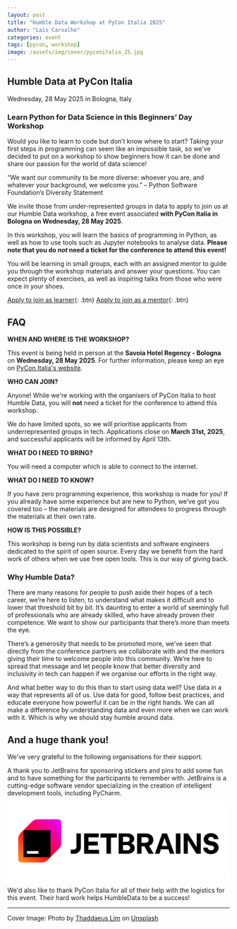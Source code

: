 ```yaml
---
layout: post
title: "Humble Data Workshop at PyCon Italia 2025"
author: "Laís Carvalho"
categories: event
tags: [pycon, workshop]
image: /assets/img/cover/pyconitalia_25.jpg
---
```


## Humble Data at PyCon Italia

Wednesday, 28 May 2025 in Bologna, Italy

### Learn Python for Data Science in this Beginners’ Day Workshop
Would you like to learn to code but don’t know where to start? Taking your first steps in programming can seem like an impossible task, so we’ve decided to put on a workshop to show beginners how it can be done and share our passion for the world of data science!

“We want our community to be more diverse: whoever you are, and whatever your background, we welcome you.” – Python Software Foundation’s Diversity Statement

We invite those from under-represented groups in data to apply to join us at our Humble Data workshop, a free event associated **with PyCon Italia in Bologna on Wednesday, 28 May 2025**.

In this workshop, you will learn the basics of programming in Python, as well as how to use tools such as Jupyter notebooks to analyse data. **Please note that you do _not_ need a ticket for the conference to attend this event!**

You will be learning in small groups, each with an assigned mentor to guide you through the workshop materials and answer your questions. You can expect plenty of exercises, as well as inspiring talks from those who were once in your shoes.

[Apply to join as learner](https://docs.google.com/forms/d/e/1FAIpQLSebavv8WdMfzpBJnQES4STrAfOATb809Rtcl60awk16_vE0QA/viewform){: .btn} [Apply to join as a mentor](https://docs.google.com/forms/d/e/1FAIpQLSf7q2yJmNlK2g6hG0A3dGm2MFMvIzoKr81ezuuUikLZ_CEmDQ/viewform){: .btn}

## FAQ

**WHEN AND WHERE IS THE WORKSHOP?**

This event is being held in person at the **Savoia Hotel Regency - Bologna** on **Wednesday, 28 May 2025**. For further information, please keep an eye on [PyCon Italia's website](https://2025.pycon.it/en/event/humble-data).  

**WHO CAN JOIN?**

Anyone! While we're working with the organisers of PyCon Italia to host Humble Data, you will **not** need a ticket for the conference to attend this workshop. 

We do have limited spots, so we will prioritise applicants from underrepresented groups in tech. Applications close on **March 31st, 2025**, and successful applicants will be informed by April 13th.

**WHAT DO I NEED TO BRING?**

You will need a computer which is able to connect to the internet.

**WHAT DO I NEED TO KNOW?**

If you have zero programming experience, this workshop is made for you! If you already have some experience but are new to Python, we’ve got you covered too – the materials are designed for attendees to progress through the materials at their own rate.

**HOW IS THIS POSSIBLE?**

This workshop is being run by data scientists and software engineers dedicated to the spirit of open source. Every day we benefit from the hard work of others when we use free open tools. This is our way of giving back.

### Why Humble Data?

There are many reasons for people to push aside their hopes of a tech career, we’re here to listen, to understand what makes it difficult and to lower that threshold bit by bit. It’s daunting to enter a world of seemingly full of professionals who are already skilled, who have already proven their competence. We want to show our participants that there’s more than meets the eye.

There’s a generosity that needs to be promoted more, we’ve seen that directly from the conference partners we collaborate with and the mentors giving their time to welcome people into this community. We’re here to spread that message and let people know that better diversity and inclusivity in tech can happen if we organise our efforts in the right way.

And what better way to do this than to start using data well? Use data in a way that represents all of us. Use data for good, follow best practices, and educate everyone how powerful it can be in the right hands. We can all make a difference by understanding data and even more when we can work with it. Which is why we should stay humble around data.

## And a huge thank you!

We've very grateful to the following organisations for their support.

A thank you to JetBrains for sponsoring stickers and pins to add some fun and to have something for the participants to remember with. JetBrains is a cutting-edge software vendor specializing in the creation of intelligent development tools, including PyCharm.

[![jetbrains](/assets/img/logos/jetbrains-logo-black.png)](https://www.jetbrains.com/pycharm/)

We'd also like to thank PyCon Italia for all of their help with the logistics for this event. Their hard work helps HumbleData to be a success! 

---

Cover Image: Photo by <a href="https://unsplash.com/@_th4d_?utm_content=creditCopyText&utm_medium=referral&utm_source=unsplash">Thaddaeus Lim</a> on <a href="https://unsplash.com/photos/commercial-structures-during-daytime-_EKayVii82I?utm_content=creditCopyText&utm_medium=referral&utm_source=unsplash">Unsplash</a>
      